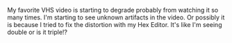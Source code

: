 My favorite VHS video is starting to degrade probably from watching it so many times. I'm starting to see unknown artifacts in the video. Or possibly it is because I tried to fix the distortion with my Hex Editor. It's like I'm seeing double or is it triple!?
